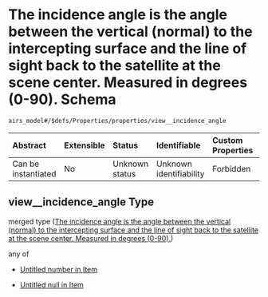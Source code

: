 # The incidence angle is the angle between the vertical (normal) to the intercepting surface and the line of sight back to the satellite at the scene center. Measured in degrees (0-90). Schema

```txt
airs_model#/$defs/Properties/properties/view__incidence_angle
```



| Abstract            | Extensible | Status         | Identifiable            | Custom Properties | Additional Properties | Access Restrictions | Defined In                                                                |
| :------------------ | :--------- | :------------- | :---------------------- | :---------------- | :-------------------- | :------------------ | :------------------------------------------------------------------------ |
| Can be instantiated | No         | Unknown status | Unknown identifiability | Forbidden         | Allowed               | none                | [model.schema.json\*](../../out/model.schema.json "open original schema") |

## view\_\_incidence\_angle Type

merged type ([The incidence angle is the angle between the vertical (normal) to the intercepting surface and the line of sight back to the satellite at the scene center. Measured in degrees (0-90).](model-defs-properties-properties-the-incidence-angle-is-the-angle-between-the-vertical-normal-to-the-intercepting-surface-and-the-line-of-sight-back-to-the-satellite-at-the-scene-center-measured-in-degrees-0-90.md))

any of

*   [Untitled number in Item](model-defs-properties-properties-the-incidence-angle-is-the-angle-between-the-vertical-normal-to-the-intercepting-surface-and-the-line-of-sight-back-to-the-satellite-at-the-scene-center-measured-in-degrees-0-90-anyof-0.md "check type definition")

*   [Untitled null in Item](model-defs-properties-properties-the-incidence-angle-is-the-angle-between-the-vertical-normal-to-the-intercepting-surface-and-the-line-of-sight-back-to-the-satellite-at-the-scene-center-measured-in-degrees-0-90-anyof-1.md "check type definition")
